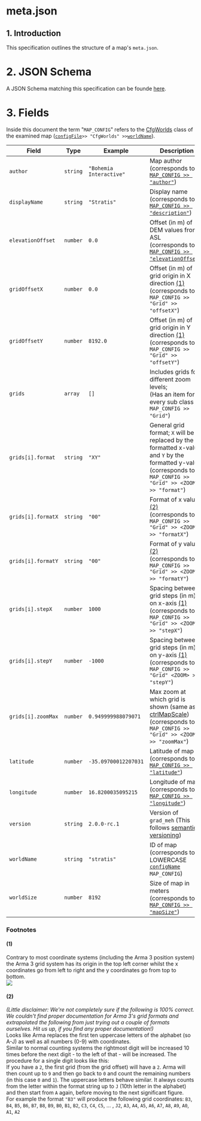 # meta.json

## 1. Introduction
This specification outlines the structure of a map's `meta.json`.

# 2. JSON Schema
A JSON Schema matching this specification can be founde [here](./meta_json_schema.json).

# 3. Fields
Inside this document the term "`MAP_CONFIG`" refers to the  [CfgWorlds](https://community.bistudio.com/wiki/Arma_3_CfgWorlds_Config_Reference) class of the examined map ([`configFile`](https://community.bistudio.com/wiki/configFile)` >> "CfgWorlds" >> `[`worldName`](https://community.bistudio.com/wiki/worldName)).

| Field | Type | Example | Description |
| --- | --- | --- | --- |
| `author` | `string` | `"Bohemia Interactive"` | Map author<br>(corresponds to [`MAP_CONFIG >> "author"`](https://community.bistudio.com/wiki/Arma_3_CfgWorlds_Config_Reference#author)) |
| `displayName` | `string` | `"Stratis"` | Display name<br>(corresponds to [`MAP_CONFIG >> "description"`](https://community.bistudio.com/wiki/Arma_3_CfgWorlds_Config_Reference#description)) |
| `elevationOffset` | `number` | `0.0` | Offset (in m) of DEM values from 0 ASL<br>(corresponds to [`MAP_CONFIG >> "elevationOffset"`](https://community.bistudio.com/wiki/Arma_3_CfgWorlds_Config_Reference#elevationOffset)) |
| `gridOffsetX` | `number` | `0.0` | Offset (in m) of grid origin in X direction [(1)](#1)<br>(corresponds to `MAP_CONFIG >> "Grid" >> "offsetX"`) |
| `gridOffsetY` | `number` | `8192.0` | Offset (in m) of grid origin in Y direction [(1)](#1)<br>(corresponds to `MAP_CONFIG >> "Grid" >> "offsetY"`) |
| `grids` | `array` | `[]` | Includes grids for different zoom levels;<br>(Has an item for every sub class of `MAP_CONFIG >> "Grid"`) |
| `grids[i].format` | `string` | `"XY"` | General grid format; `X` will be replaced by the formatted x-value and `Y` by the formatted y-value<br>(corresponds to `MAP_CONFIG >> "Grid" >> <ZOOM> >> "format"`) |
| `grids[i].formatX` | `string` | `"00"` | Format of x value [(2)](#2)<br>(corresponds to `MAP_CONFIG >> "Grid" >> <ZOOM> >> "formatX"`)  |
| `grids[i].formatY` | `string` | `"00"` | Format of y value [(2)](#2)<br>(corresponds to `MAP_CONFIG >> "Grid" >> <ZOOM> >> "formatY"`) |
| `grids[i].stepX` | `number` | `1000` | Spacing between grid steps (in m) on x-axis [(1)](#1)<br>(corresponds to `MAP_CONFIG >> "Grid" >> <ZOOM> >> "stepX"`) |
| `grids[i].stepY` | `number` | `-1000` | Spacing between grid steps (in m) on y-axis [(1)](#1)<br>(corresponds to `MAP_CONFIG >> "Grid" <ZOOM> >> "stepY"`) |
| `grids[i].zoomMax` | `number` | `0.949999988079071` | Max zoom at which grid is shown (same as [ctrlMapScale](https://community.bistudio.com/wiki/ctrlMapScale))<br>(corresponds to `MAP_CONFIG >> "Grid" >> <ZOOM> >> "zoomMax"`)  |
| `latitude` | `number` | `-35.09700012207031` | Latitude of map<br>(corresponds to [`MAP_CONFIG >> "latitude"`](https://community.bistudio.com/wiki/Arma_3_CfgWorlds_Config_Reference#latitude)) |
| `longitude` | `number` | `16.8200035095215` | Longitude of map<br>(corresponds to [`MAP_CONFIG >> "longitude"`](https://community.bistudio.com/wiki/Arma_3_CfgWorlds_Config_Reference#longitude)) |
| `version` | `string` | `2.0.0-rc.1` | Version of `grad_meh` (This follows [semantic versioning](https://semver.org/)) |
| `worldName` | `string` | `"stratis"` | ID of map<br>(corresponds to LOWERCASE [`configName`](https://community.bistudio.com/wiki/configName) `MAP_CONFIG`) |
| `worldSize` | `number` | `8192` | Size of map in meters<br>(corresponds to  [`MAP_CONFIG >> "mapSize"`](https://community.bistudio.com/wiki/Arma_3_CfgWorlds_Config_Reference#mapSize)) |

### Footnotes

#### (1)
Contrary to most coordinate systems (including the Arma 3 position system) the Arma 3 grid system has its origin in the top left corner whilst the x coordinates go from left to right and the y coordinates go from top to bottom.  
![](./assets/grid_coord_system.svg)


#### (2)
_(Little disclaimer: We're not completely sure if the following is 100% correct. We couldn't find proper documentation for Arma 3's grid formats and extrapolated the following from just trying out a couple of formats ourselves. Hit us up, if you find any proper documentation!)_  
Looks like Arma replaces the first ten uppercase letters of the alphabet (so A-J) as well as all numbers (0-9) with coordinates.  
Similar to normal counting systems the rightmost digit will be increased 10 times before the next digit - to the left of that - will be increased.
The procedure for a single digit looks like this:   
If you have a `2`, the first grid (from the grid offset) will have a `2`. Arma will then count up to `9` and then go back to `0` and count the remaining numbers (in this case `0` and `1`). The uppercase letters behave similar. It always counts from the letter within the format string up to `J` (10th letter in the alphabet) and then start from `A` again, before moving to the next significant figure.  
For example the format `"B3"` will produce the following grid coordinates:
`B3`, `B4`, `B5`, `B6`, `B7`, `B8`, `B9`, `B0`, `B1`, `B2`, `C3`, `C4`, `C5`, ... , `J2`, `A3`, `A4`, `A5`, `A6`, `A7`, `A8`, `A9`, `A0`, `A1`, `A2` 
